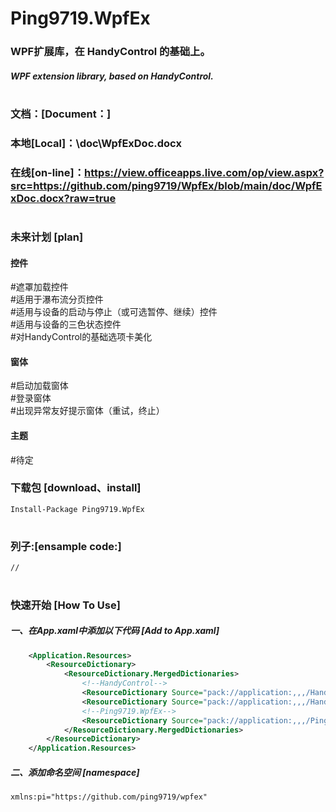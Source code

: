# Ping9719.WpfEx

### WPF扩展库，在 HandyControl 的基础上。
##### WPF extension library, based on HandyControl.
#

### 文档：[Document：]
### 本地[Local]：\doc\WpfExDoc.docx
### 在线[on-line]：https://view.officeapps.live.com/op/view.aspx?src=https://github.com/ping9719/WpfEx/blob/main/doc/WpfExDoc.docx?raw=true
#

### 未来计划 [plan]
#### 控件
#遮罩加载控件<br/>
#适用于瀑布流分页控件<br/>
#适用与设备的启动与停止（或可选暂停、继续）控件<br/>
#适用与设备的三色状态控件<br/>
#对HandyControl的基础选项卡美化
#### 窗体
#启动加载窗体<br/>
#登录窗体<br/>
#出现异常友好提示窗体（重试，终止）<br/>
#### 主题
#待定<br/>

### 下载包 [download、install]
```CSharp
Install-Package Ping9719.WpfEx
```
#

### 列子:[ensample code:]
```CSharp
//
```
#

### 快速开始 [How To Use]
##### 一、在App.xaml中添加以下代码 [Add to App.xaml]
```xml
    <Application.Resources>
        <ResourceDictionary>
            <ResourceDictionary.MergedDictionaries>
                <!--HandyControl-->
                <ResourceDictionary Source="pack://application:,,,/HandyControl;component/Themes/SkinDefault.xaml"/>
                <ResourceDictionary Source="pack://application:,,,/HandyControl;component/Themes/Theme.xaml"/>
                <!--Ping9719.WpfEx-->
                <ResourceDictionary Source="pack://application:,,,/Ping9719.WpfEx;component/Themes/Theme.xaml"/>
            </ResourceDictionary.MergedDictionaries>
        </ResourceDictionary>
    </Application.Resources>
```
##### 二、添加命名空间 [namespace]
```CSharp
xmlns:pi="https://github.com/ping9719/wpfex"
```

